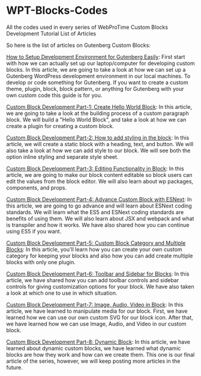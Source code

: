 # WPT-Blocks-Codes
All the codes used in every series of WebProTime Custom Blocks Development Tutorial
List of Articles

So here is the list of articles on Gutenberg Custom Blocks:

<a href="https://www.webprotime.com/development-environment-gutenberg/">How to Setup Development Environment for Gutenberg Easily</a>: First start with how we can actually set up our laptop/computer for developing custom blocks. In this article, we are going to take a look at how we can set up a Gutenberg WordPress development environment in our local machines. To develop or code something for Gutenberg. If you want to create a custom theme, plugin, block, block pattern, or anything for Gutenberg with your own custom code this guide is for you.

<a href="https://www.webprotime.com/hello_world_custom_block/">Custom Block Development Part-1: Create Hello World Block</a>: In this article, we are going to take a look at the building process of a custom paragraph block. We will build a "Hello World Block", and take a look at how we can create a plugin for creating a custom block.

<a href="https://www.webprotime.com/add-styling-in-custom-block/">Custom Block Development Part-2: How to add styling in the block</a>: In this article, we will create a static block with a heading, text, and button. We will also take a look at how we can add style to our block. We will see both the option inline styling and separate style sheet.

<a href="https://www.webprotime.com/editing-functionality-in-custom-block/">Custom Block Development Part-3: Editing Functionality in Block</a>: In this article, we are going to make our block content editable so block users can edit the values from the block editor. We will also learn about wp packages, components, and props.

<a href="https://www.webprotime.com/advance-custom-block-with-esnext/">Custom Block Development Part-4: Advance Custom Block with ESNext</a>: In this article, we are going to go advance and will learn about ESNext coding standards. We will learn what the ES5 and ESNext coding standards are benefits of using them. We will also learn about JSX and webpack and what is transpiler and how it works. We have also shared how you can continue using ES5 if you want.

<a href="https://www.webprotime.com/custom-block-category-and-multiple-blocks">Custom Block Development Part-5: Custom Block Category and Multiple Blocks</a>: In this article, you'll learn how you can create your own custom category for keeping your blocks and also how you can add create multiple blocks with only one plugin.

<a href="https://www.webprotime.com/toolbar-and-sidebar-for-custom-blocks">Custom Block Development Part-6: Toolbar and Sidebar for Blocks</a>: In this article, we have shared how you can add toolbar controls and sidebar controls for giving customization options for your block. We have also taken a look at which one to use in which situation.

<a href="https://www.webprotime.com/image-audio-video-in-custom-block/">Custom Block Development Part-7: Image, Audio, Video in Block</a>: In this article, we have learned to manipulate media for our block. First, we have learned how we can use our own custom SVG for our block icon. After that, we have learned how we can use Image, Audio, and Video in our custom block.

<a href="https://www.webprotime.com/dynamic-custom-block-development/">Custom Block Development Part-8: Dynamic Block</a>: In this article, we have learned about dynamic custom blocks, we have learned what dynamic blocks are how they work and how can we create them. This one is our final article of the series, however, we will keep posting more articles in the future.
